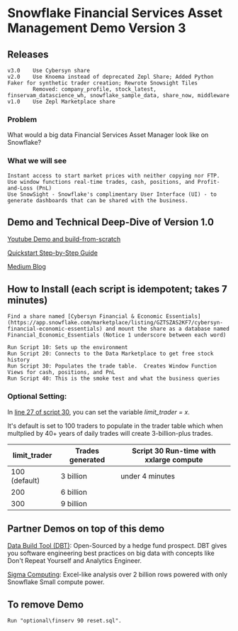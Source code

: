 # Snowflake Financial Services Asset Management Demo Version 3

## Releases
    v3.0    Use Cybersyn share
    v2.0    Use Knoema instead of deprecated Zepl Share; Added Python Faker for synthetic trader creation; Rewrote Snowsight Tiles
            Removed: company_profile, stock_latest, finservam_datascience_wh, snowflake_sample_data, share_now, middleware
    v1.0    Use Zepl Marketplace share

### Problem
What would a big data Financial Services Asset Manager look like on Snowflake?

### What we will see
    Instant access to start market prices with neither copying nor FTP.
    Use window functions real-time trades, cash, positions, and Profit-and-Loss (PnL)
    Use SnowSight - Snowflake's complimentary User Interface (UI) - to generate dashboards that can be shared with the business.


## Demo and Technical Deep-Dive of Version 1.0
[Youtube Demo and build-from-scratch](https://www.youtube.com/watch?v=HkrRXMHDd-E)

[Quickstart Step-by-Step Guide](https://quickstarts.snowflake.com/guide/financial-services-asset-management-snowflake/#0)

[Medium Blog](https://medium.com/snowflake/open-sourcing-a-snowflake-financial-services-asset-management-system-3-billion-trades-with-1a2a0e04671a)

## How to Install (each script is idempotent; takes 7 minutes)

    Find a share named [Cybersyn Financial & Economic Essentials](https://app.snowflake.com/marketplace/listing/GZTSZAS2KF7/cybersyn-financial-economic-essentials) and mount the share as a database named Financial_Economic_Essentials (Notice 1 underscore between each word)
    
    Run Script 10: Sets up the environment
    Run Script 20: Connects to the Data Marketplace to get free stock history
    Run Script 30: Populates the trade table.  Creates Window Function Views for cash, positions, and PnL
    Run Script 40: This is the smoke test and what the business queries
    
### Optional Setting:
In [line 27 of script 30](https://github.com/Snowflake-Labs/sfguide-financial-asset-management/blob/master/setup/finserv%20demo%2030%20DDL.sql#L27), you can set the variable *limit_trader = x*.

It's default is set to 100 traders to populate in the trader table which when multplied by 40+ years of daily trades will create 3-billion-plus trades. 
    
limit_trader  | Trades generated | Script 30 Run-time with xxlarge compute
--------------|------------------|------------------------------
100 (default) | 3 billion        | under 4 minutes
200           | 6 billion        | 
300           | 9 billion        | 
    
## Partner Demos on top of this demo

[Data Build Tool (DBT)](https://github.com/ruwhite11/AssetManagement): Open-Sourced by a hedge fund prospect.  DBT gives you software engineering best practices on big data with concepts like Don't Repeat Yourself and Analytics Engineer.

[Sigma Computing](https://sigmacomputing.wistia.com/medias/w7ck8dugdp): Excel-like analysis over 2 billion rows powered with only Snowflake Small compute power.
  
## To remove Demo
    Run "optional\finserv 90 reset.sql".
